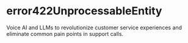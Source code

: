 # error422UnprocessableEntity
Voice AI and LLMs to revolutionize customer service experiences and eliminate common pain points in support calls.
